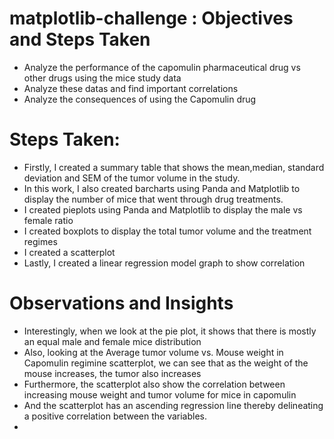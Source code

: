 # matplotlib-challenge : Objectives and Steps Taken
* Analyze the performance of the capomulin pharmaceutical drug vs other drugs using the mice study data
* Analyze these datas and find important correlations
* Analyze the consequences of using the Capomulin drug

# Steps Taken:
* Firstly, I created a summary table that shows the mean,median, standard deviation and SEM of the tumor volume in the study.
* In this work, I also created barcharts using Panda and Matplotlib to display the number of mice that went through drug treatments.
* I created pieplots using Panda and Matplotlib to display the male vs female ratio
* I created boxplots to display the total tumor volume and the treatment regimes
* I created a scatterplot 
* Lastly, I created a linear regression model graph to show correlation

# Observations and Insights
* Interestingly, when we look at the pie plot, it shows that there is mostly an equal male and female mice distribution
* Also, looking at the Average tumor volume vs. Mouse weight in Capomulin regimine scatterplot, we can see that as the weight of the mouse increases, the tumor also increases
* Furthermore, the scatterplot also show the correlation between increasing mouse weight and tumor volume for mice in capomulin 
* And the scatterplot has an ascending regression line thereby delineating a positive correlation between the variables.
*
